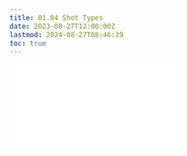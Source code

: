 ```yaml
---
title: 01.04 Shot Types
date: 2023-08-27T12:00:00Z
lastmod: 2024-08-27T08:46:39
toc: true
---
```


![Link to included media](../../../../video/shot-types.md)
